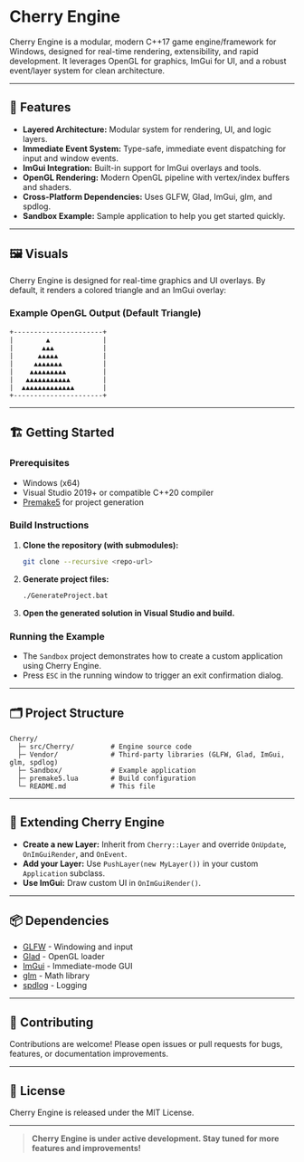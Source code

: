 # Cherry Engine

Cherry Engine is a modular, modern C++17 game engine/framework for Windows, designed for real-time rendering, extensibility, and rapid development. It leverages OpenGL for graphics, ImGui for UI, and a robust event/layer system for clean architecture.

---

## 🚀 Features

- **Layered Architecture:** Modular system for rendering, UI, and logic layers.
- **Immediate Event System:** Type-safe, immediate event dispatching for input and window events.
- **ImGui Integration:** Built-in support for ImGui overlays and tools.
- **OpenGL Rendering:** Modern OpenGL pipeline with vertex/index buffers and shaders.
- **Cross-Platform Dependencies:** Uses GLFW, Glad, ImGui, glm, and spdlog.
- **Sandbox Example:** Sample application to help you get started quickly.

---

## 🖼️ Visuals

Cherry Engine is designed for real-time graphics and UI overlays. By default, it renders a colored triangle and an ImGui overlay:


### Example OpenGL Output (Default Triangle)

```
+----------------------+
|        ▲             |
|       ▲▲▲            |
|      ▲▲▲▲▲           |
|     ▲▲▲▲▲▲▲          |
|    ▲▲▲▲▲▲▲▲▲         |
|   ▲▲▲▲▲▲▲▲▲▲▲        |
|  ▲▲▲▲▲▲▲▲▲▲▲▲▲       |
+----------------------+
```

---

## 🏗️ Getting Started

### Prerequisites
- Windows (x64)
- Visual Studio 2019+ or compatible C++20 compiler
- [Premake5](https://premake.github.io/) for project generation

### Build Instructions

1. **Clone the repository (with submodules):**
   ```sh
   git clone --recursive <repo-url>
   ```
2. **Generate project files:**
   ```sh
   ./GenerateProject.bat
   ```
3. **Open the generated solution in Visual Studio and build.**

### Running the Example
- The `Sandbox` project demonstrates how to create a custom application using Cherry Engine.
- Press `ESC` in the running window to trigger an exit confirmation dialog.

---

## 🗂️ Project Structure

```plaintext
Cherry/
  ├─ src/Cherry/         # Engine source code
  ├─ Vendor/             # Third-party libraries (GLFW, Glad, ImGui, glm, spdlog)
  ├─ Sandbox/            # Example application
  ├─ premake5.lua        # Build configuration
  └─ README.md           # This file
```

---

## 🧩 Extending Cherry Engine

- **Create a new Layer:** Inherit from `Cherry::Layer` and override `OnUpdate`, `OnImGuiRender`, and `OnEvent`.
- **Add your Layer:** Use `PushLayer(new MyLayer())` in your custom `Application` subclass.
- **Use ImGui:** Draw custom UI in `OnImGuiRender()`.

---

## 📦 Dependencies

- [GLFW](https://www.glfw.org/) - Windowing and input
- [Glad](https://github.com/Dav1dde/glad) - OpenGL loader
- [ImGui](https://github.com/ocornut/imgui) - Immediate-mode GUI
- [glm](https://github.com/g-truc/glm) - Math library
- [spdlog](https://github.com/gabime/spdlog) - Logging

---

## 🤝 Contributing

Contributions are welcome! Please open issues or pull requests for bugs, features, or documentation improvements.

---

## 📄 License

Cherry Engine is released under the MIT License.

---

> **Cherry Engine is under active development. Stay tuned for more features and improvements!**
